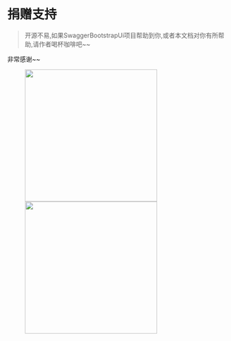 # 捐赠支持

> 开源不易,如果SwaggerBootstrapUi项目帮助到你,或者本文档对你有所帮助,请作者喝杯咖啡吧~~


非常感谢~~

<figure class="half">
    <img src="http://www.xiaominfo.com/images/website/pay_ali.jpg" width="300" style="">
    <img src="http://www.xiaominfo.com/images/website/pay_wechat.jpg" width="300">
</figure>


 
 
 